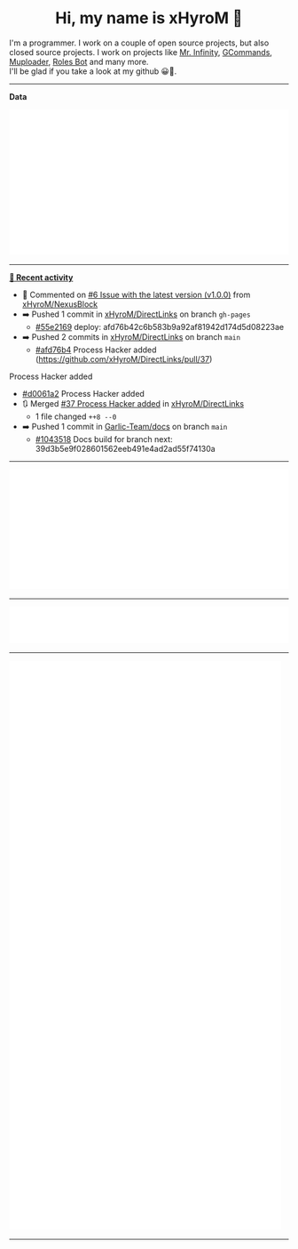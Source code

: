 <p align="center">
    <!-- <img src="https://avatars.githubusercontent.com/u/56601352" width="192" alt="hyro's pfp" /> -->
    <h1 align="center">Hi, my name is xHyroM 👋</h1>
</p>

I'm a programmer. I work on a couple of open source projects, but also closed source projects. I work on projects like [Mr. Infinity](https://discord.com/oauth2/authorize?client_id=720321585625694239&scope=bot%20applications.commands&permissions=8&redirect_uri=https://blobs.gq/imanager&prompt=consent&response_type=code), [GCommands](https://github.com/Garlic-Team/GCommands), [Muploader](https://github.com/xHyroM/Muploder), [Roles Bot](https://github.com/xHyroM/roles-bot) and many more.  
I'll be glad if you take a look at my github 😀👀.

___
**Data**

<img src="https://github.com/xHyroM/xHyroM/blob/master/.cache/base.svg">

___

**[📰 Recent activity](https://github.com/xHyroM)**
* 💬 Commented on [#6 Issue with the latest version (v1.0.0)](https://github.com/xHyroM/NexusBlock/issues/6) from [xHyroM/NexusBlock](https://github.com/xHyroM/NexusBlock)
* ➡️ Pushed 1 commit in [xHyroM/DirectLinks](https://github.com/xHyroM/DirectLinks) on branch `gh-pages`
  * [#55e2169](https://github.com/xHyroM/DirectLinks/commit/55e2169) deploy: afd76b42c6b583b9a92af81942d174d5d08223ae
* ➡️ Pushed 2 commits in [xHyroM/DirectLinks](https://github.com/xHyroM/DirectLinks) on branch `main`
  * [#afd76b4](https://github.com/xHyroM/DirectLinks/commit/afd76b4) Process Hacker added (https://github.com/xHyroM/DirectLinks/pull/37)

Process Hacker added
  * [#d0061a2](https://github.com/xHyroM/DirectLinks/commit/d0061a2) Process Hacker added
* 🔃 Merged [#37 Process Hacker added](https://github.com/xHyroM/DirectLinks/pull/37) in [xHyroM/DirectLinks](https://github.com/xHyroM/DirectLinks)
  * 1 file changed `++8 --0`
* ➡️ Pushed 1 commit in [Garlic-Team/docs](https://github.com/Garlic-Team/docs) on branch `main`
  * [#1043518](https://github.com/Garlic-Team/docs/commit/1043518) Docs build for branch next: 39d3b5e9f028601562eeb491e4ad2ad55f74130a


___

<img src="https://github.com/xHyroM/xHyroM/blob/master/.cache/isocalendar.svg">

___

<img src="https://github.com/xHyroM/xHyroM/blob/master/.cache/languages.svg">

___

<img src="https://github.com/xHyroM/xHyroM/blob/master/.cache/achievements.svg">

___
